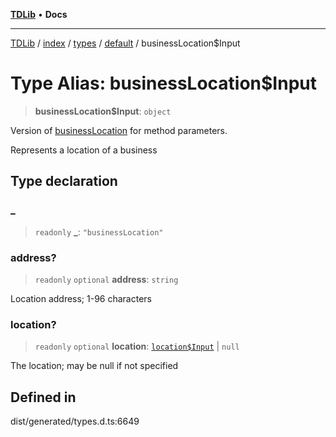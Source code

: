 [**TDLib**](../../../../../../README.md) • **Docs**

***

[TDLib](../../../../../../modules.md) / [index](../../../../../README.md) / [types](../../../README.md) / [default](../README.md) / businessLocation$Input

# Type Alias: businessLocation$Input

> **businessLocation$Input**: `object`

Version of [businessLocation](businessLocation.md) for method parameters.

Represents a location of a business

## Type declaration

### \_

> `readonly` **\_**: `"businessLocation"`

### address?

> `readonly` `optional` **address**: `string`

Location address; 1-96 characters

### location?

> `readonly` `optional` **location**: [`location$Input`](location$Input.md) \| `null`

The location; may be null if not specified

## Defined in

dist/generated/types.d.ts:6649
